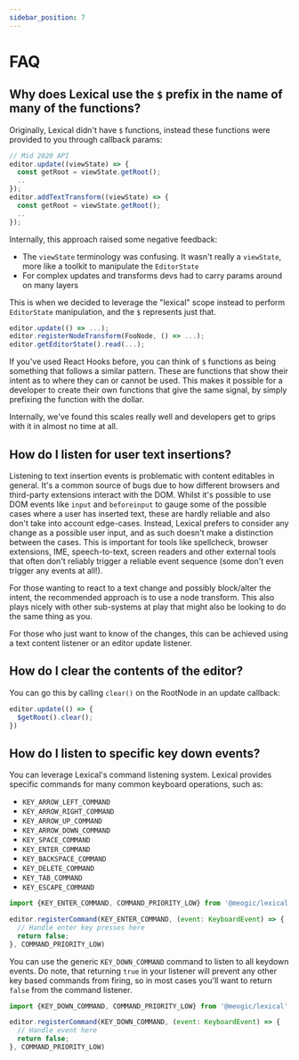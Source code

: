 ```yaml
---
sidebar_position: 7
---
```


# FAQ

## Why does Lexical use the `$` prefix in the name of many of the functions?

Originally, Lexical didn't have `$` functions, instead these functions were provided to you through callback params:

```js
// Mid 2020 API
editor.update((viewState) => {
  const getRoot = viewState.getRoot();
  ..
});
editor.addTextTransform((viewState) => {
  const getRoot = viewState.getRoot();
  ..
});
```

Internally, this approach raised some negative feedback:

- The `viewState` terminology was confusing. It wasn't really a `viewState`, more like a toolkit to manipulate the `EditorState`
- For complex updates and transforms devs had to carry params around on many layers

This is when we decided to leverage the "lexical" scope instead to perform `EditorState` manipulation, and the `$` represents just that.

```js
editor.update(() => ...);
editor.registerNodeTransform(FooNode, () => ...);
editor.getEditorState().read(...);
```

If you've used React Hooks before, you can think of `$` functions as being something that follows a similar pattern. These are functions that show their intent as to where they can or cannot be used. This makes it possible for a developer to create their own functions that give the same signal, by simply prefixing the function with the dollar.

Internally, we've found this scales really well and developers get to grips with it in almost no time at all.

## How do I listen for user text insertions?

Listening to text insertion events is problematic with content editables in general. It's a common source of bugs due to how
different browsers and third-party extensions interact with the DOM. Whilst it's possible to use DOM events like `input` and
`beforeinput` to gauge some of the possible cases where a user has inserted text, these are hardly reliable and also don't
take into account edge-cases. Instead, Lexical prefers to consider any change as a possible user input, and as such doesn't
make a distinction between the cases. This is important for tools like spellcheck, browser extensions, IME, speech-to-text,
screen readers and other external tools that often don't reliably trigger a reliable event sequence (some don't even trigger
any events at all!).

For those wanting to react to a text change and possibly block/alter the intent, the recommended approach is to use a node
transform. This also plays nicely with other sub-systems at play that might also be looking to do the same thing as you.

For those who just want to know of the changes, this can be achieved using a text content listener or an editor update listener.

## How do I clear the contents of the editor?

You can go this by calling ```clear()``` on the RootNode in an update callback:

```js
editor.update(() => {
  $getRoot().clear();
})
```

## How do I listen to specific key down events?

You can leverage Lexical's command listening system. Lexical provides specific commands for many common keyboard operations, such as:

- `KEY_ARROW_LEFT_COMMAND`
- `KEY_ARROW_RIGHT_COMMAND`
- `KEY_ARROW_UP_COMMAND`
- `KEY_ARROW_DOWN_COMMAND`
- `KEY_SPACE_COMMAND`
- `KEY_ENTER_COMMAND`
- `KEY_BACKSPACE_COMMAND`
- `KEY_DELETE_COMMAND`
- `KEY_TAB_COMMAND`
- `KEY_ESCAPE_COMMAND`

```js
import {KEY_ENTER_COMMAND, COMMAND_PRIORITY_LOW} from '@meogic/lexical';

editor.registerCommand(KEY_ENTER_COMMAND, (event: KeyboardEvent) => {
  // Handle enter key presses here
  return false;
}, COMMAND_PRIORITY_LOW)
```

You can use the generic `KEY_DOWN_COMMAND` command to listen
to all keydown events. Do note, that returning `true` in your listener will prevent any
other key based commands from firing, so in most cases you'll want to return `false` from
the command listener.

```js
import {KEY_DOWN_COMMAND, COMMAND_PRIORITY_LOW} from '@meogic/lexical';

editor.registerCommand(KEY_DOWN_COMMAND, (event: KeyboardEvent) => {
  // Handle event here
  return false;
}, COMMAND_PRIORITY_LOW)
```
